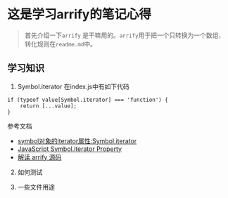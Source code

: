 # 这是学习arrify的笔记心得

> 首先介绍一下`arrify` 是干嘛用的。`arrify`用于把一个只转换为一个数组，转化规则在`readme.md`中。

## 学习知识

1. Symbol.iterator
在index.js中有如下代码
```
if (typeof value[Symbol.iterator] === 'function') {
	return [...value];
}
```
参考文档
 * [symbol对象的iterator属性:Symbol.iterator](https://developer.mozilla.org/zh-CN/docs/Web/JavaScript/Reference/Global_Objects/Symbol/iterator)
 * [JavaScript Symbol.iterator Property](https://www.geeksforgeeks.org/javascript-symbol-iterator-property/)
 * [解读 arrify 源码](https://blog.csdn.net/qq_19901795/article/details/126630698)

2. 如何测试

3. 一些文件用途
